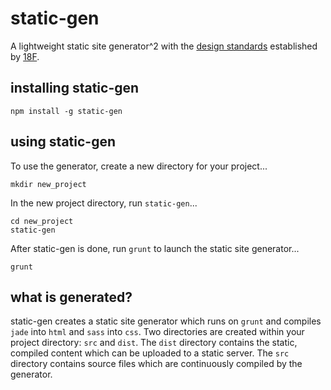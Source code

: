 # static-gen

A lightweight static site generator^2 with the [design standards](https://18f.gsa.gov/2015/09/28/web-design-standards/) established by [18F](https://18f.gsa.gov/).

## installing static-gen

```
npm install -g static-gen
```

## using static-gen

To use the generator, create a new directory for your project...

```
mkdir new_project
```

In the new project directory, run `static-gen`...

```
cd new_project
static-gen
```

After static-gen is done, run `grunt` to launch the static site generator...

```
grunt
```

## what is generated?

static-gen creates a static site generator which runs on `grunt` and compiles `jade` into `html` and `sass` into `css`. Two directories are created within your project directory: `src` and `dist`. The `dist` directory contains the static, compiled content which can be uploaded to a static server. The `src` directory contains source files which are continuously compiled by the generator.
